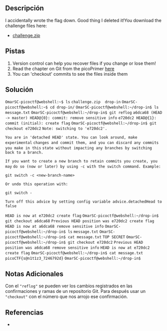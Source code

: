 ## Descripción

I accidentally wrote the flag down. Good thing I deleted it!You download the challenge files here:

- [challenge.zip](https://artifacts.picoctf.net/c_titan/76/challenge.zip)
## Pistas

1. Version control can help you recover files if you change or lose them!
2. Read the chapter on Git from the picoPrimer [here](https://primer.picoctf.org/#_git_version_control)
3. You can 'checkout' commits to see the files inside them

## Solución

`OmarSC-picoctf@webshell:~$ ls`
`challenge.zip  drop-in`
`OmarSC-picoctf@webshell:~$ cd drop-in/`
`OmarSC-picoctf@webshell:~/drop-in$ ls`
`message.txt`
`OmarSC-picoctf@webshell:~/drop-in$ git reflog`
`a6dca68 (HEAD -> master) HEAD@{0}: commit: remove sensitive info`
`e720dc2 HEAD@{1}: commit (initial): create flag`
`OmarSC-picoctf@webshell:~/drop-in$ git checkout e720dc2`
`Note: switching to 'e720dc2'.`

`You are in 'detached HEAD' state. You can look around, make experimental`
`changes and commit them, and you can discard any commits you make in this`
`state without impacting any branches by switching back to a branch.`

`If you want to create a new branch to retain commits you create, you may`
`do so (now or later) by using -c with the switch command. Example:`

  `git switch -c <new-branch-name>`

`Or undo this operation with:`

  `git switch -`

`Turn off this advice by setting config variable advice.detachedHead to false`

`HEAD is now at e720dc2 create flag`
`OmarSC-picoctf@webshell:~/drop-in$ git checkout a6dca68`
`Previous HEAD position was e720dc2 create flag`
`HEAD is now at a6dca68 remove sensitive info`
`OmarSC-picoctf@webshell:~/drop-in$ ls`
`message.txt`
`OmarSC-picoctf@webshell:~/drop-in$ cat message.txt` 
`TOP SECRET`
`OmarSC-picoctf@webshell:~/drop-in$ git checkout e720dc2`
`Previous HEAD position was a6dca68 remove sensitive info`
`HEAD is now at e720dc2 create flag`
`OmarSC-picoctf@webshell:~/drop-in$ cat message.txt` 
`picoCTF{s@n1t1z3_7246792d}`
`OmarSC-picoctf@webshell:~/drop-in$`


## Notas Adicionales

Con el `"reflog"` se pueden ver  los cambios registrados en las confirmaciones y ramas de un repositorio Git. Para después usar un `"checkout"` con el número que nos arrojo ese confirmación.

## Referencias
- 

